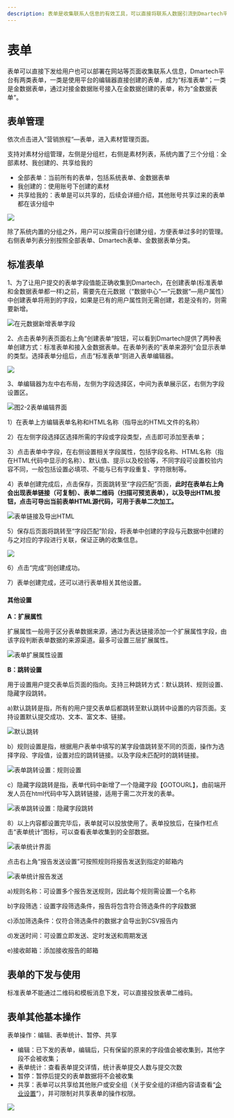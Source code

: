 ```yaml
---
description: 表单是收集联系人信息的有效工具，可以直接将联系人数据引流到Dmartech平台。
---
```


# 表单

表单可以直接下发给用户也可以部署在网站等页面收集联系人信息，Dmartech平台有两类表单，一类是使用平台的编辑器直接创建的表单，成为“标准表单“；一类是金数据表单，通过对接金数据账号接入在金数据创建的表单，称为“金数据表单“。

## 表单管理

依次点击进入“营销旅程“—表单，进入素材管理页面。

支持对素材分组管理，左侧是分组栏，右侧是素材列表，系统内置了三个分组：全部素材、我创建的、共享给我的

* 全部表单：当前所有的表单，包括系统表单、金数据表单
* 我创建的：使用账号下创建的素材
* 共享给我的：表单是可以共享的，后续会详细介绍，其他账号共享过来的表单都在该分组中 

![](../.gitbook/assets/image%20%2832%29.png)

除了系统内置的分组之外，用户可以按需自行创建分组，方便表单过多时的管理。右侧表单列表分别按照全部表单、Dmartech表单、金数据表单分类。

## 标准表单

1、为了让用户提交的表单字段值能正确收集到Dmartech，在创建表单\(标准表单和金数据表单都一样\)之前，需要先在元数据（“数据中心“—“元数据“—用户属性）中创建表单将用到的字段，如果是已有的用户属性则无需创建，若是没有的，则需要新增。

![&#x5728;&#x5143;&#x6570;&#x636E;&#x65B0;&#x589E;&#x8868;&#x5355;&#x5B57;&#x6BB5;](../.gitbook/assets/666.gif)

2、点击表单列表页面右上角“创建表单“按钮，可以看到Dmartech提供了两种表单创建方式：标准表单和接入金数据表单。在表单列表的“表单来源列“会显示表单的类型。选择表单分组后，点击“标准表单“则进入表单编辑器。

![](../.gitbook/assets/777%20%281%29.gif)

3、单编辑器为左中右布局，左侧为字段选择区，中间为表单展示区，右侧为字段设置区。

![&#x56FE;2-2&#x8868;&#x5355;&#x7F16;&#x8F91;&#x754C;&#x9762;](../.gitbook/assets/tu-pian-17.png)

1）在表单上方编辑表单名称和HTML名称（指导出的HTML文件的名称）

 2）在左侧字段选择区选择所需的字段或字段类型，点击即可添加至表单；

 3）点击表单中字段，在右侧设置相关字段属性，包括字段名称、HTML名称（指在HTML代码中显示的名称）、默认值、提示以及校验等，不同字段可设置校验内容不同，一般包括设置必填项、不能与已有字段重复、字符限制等。

 4）表单创建完成后，点击保存，页面跳转至“字段匹配”页面，**此时在表单右上角会出现表单链接（可复制）、表单二维码（扫描可预览表单），以及导出HTML按钮，点击可导出当前表单HTML源代码，可用于表单二次加工。**

![&#x8868;&#x5355;&#x94FE;&#x63A5;&#x53CA;&#x5BFC;&#x51FA;HTML](../.gitbook/assets/tu-pian-18.png)

5）保存后页面将跳转至“字段匹配”阶段，将表单中创建的字段与元数据中创建的与之对应的字段进行关联，保证正确的收集信息。

![](../.gitbook/assets/image%20%28415%29.png)

6）点击“完成”则创建成功。

 7）表单创建完成，还可以进行表单相关其他设置。

#### 其他设置

**A：扩展属性**

扩展属性一般用于区分表单数据来源，通过为表达链接添加一个扩展属性字段，由该字段判断表单数据的来源渠道。最多可设置三层扩展属性。

![&#x8868;&#x5355;&#x6269;&#x5C55;&#x5C5E;&#x6027;&#x8BBE;&#x7F6E;](../.gitbook/assets/tu-pian-20.png)

**B：跳转设置**

用于设置用户提交表单后页面的指向。支持三种跳转方式：默认跳转、规则设置、隐藏字段跳转。

 a\)默认跳转是指，所有的用户提交表单后都跳转至默认跳转中设置的内容页面。支持设置默认提交成功、文本、富文本、链接。

![&#x9ED8;&#x8BA4;&#x8DF3;&#x8F6C;](../.gitbook/assets/wei-xin-jie-tu-20190925105121.png)

b）规则设置是指，根据用户表单中填写的某字段值跳转至不同的页面，操作为选择字段、字段值，设置对应的跳转链接。以及字段未匹配时的跳转链接。

![&#x8868;&#x5355;&#x8DF3;&#x8F6C;&#x8BBE;&#x7F6E;&#xFF1A;&#x89C4;&#x5219;&#x8BBE;&#x7F6E;](../.gitbook/assets/wei-xin-jie-tu-20190925105232.png)

c）隐藏字段跳转是指，表单代码中新增了一个隐藏字段【GOTOURL】，由前端开发人员在html代码中写入跳转链接，适用于需二次开发的表单。

![&#x8868;&#x5355;&#x8DF3;&#x8F6C;&#x8BBE;&#x7F6E;&#xFF1A;&#x9690;&#x85CF;&#x5B57;&#x6BB5;&#x8DF3;&#x8F6C;](../.gitbook/assets/wei-xin-jie-tu-20190925104850%20%281%29.png)

8）以上内容都设置完毕后，表单就可以投放使用了。表单投放后，在操作栏点击“表单统计”图标，可以查看表单收集到的全部数据。

![&#x8868;&#x5355;&#x7EDF;&#x8BA1;&#x754C;&#x9762;](../.gitbook/assets/tu-pian-24.png)

点击右上角“报告发送设置”可按照规则将报告发送到指定的邮箱内

![&#x8868;&#x5355;&#x7EDF;&#x8BA1;&#x62A5;&#x544A;&#x53D1;&#x9001;](../.gitbook/assets/tu-pian-25.png)

a\)规则名称：可设置多个报告发送规则，因此每个规则需设置一个名称 

b\)字段筛选：设置字段筛选条件，报告将包含符合筛选条件的字段数据 

c\)添加筛选条件：仅符合筛选条件的数据才会导出到CSV报告内 

d\)发送时间：可设置立即发送、定时发送和周期发送 

e\)接收邮箱：添加接收报告的邮箱

## 表单的下发与使用

标准表单不能通过二维码和模板消息下发，可以直接投放表单二维码。

## 表单其他基本操作

表单操作：编辑、表单统计、暂停、共享

* 编辑：已下发的表单，编辑后，只有保留的原来的字段值会被收集到，其他字段不会被收集；
* 表单统计：查看表单提交详情，统计表单提交人数与提交次数
* 暂停：暂停后提交的表单数据将不会被收集
* 共享：表单可以共享给其他账户或安全组（关于安全组的详细内容请查看“[企业设置](../ge-ren-zhong-xin/qi-ye-she-zhi.md)“），并可限制对共享表单的操作权限。

![](../.gitbook/assets/image%20%28456%29.png)





